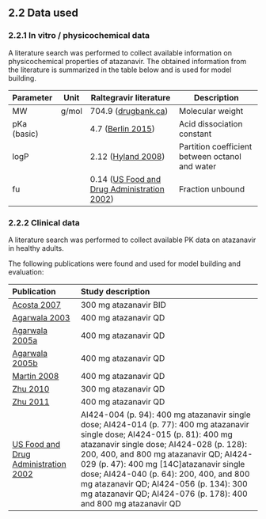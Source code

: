 ## 2.2 Data used
### 2.2.1	In vitro / physicochemical data

A literature search was performed to collect available information on physicochemical properties of atazanavir. The obtained information from the literature is summarized in the table below and is used for model building.

| **Parameter** | **Unit** | **Raltegravir literature**                                   | **Description**                                 |
| :------------ | -------- | ------------------------------------------------------------ | ----------------------------------------------- |
| MW            | g/mol    | 704.9 ([drugbank.ca](../input/references.md))                | Molecular weight                                |
| pKa (basic)   |          | 4.7 ([Berlin 2015](../input/references.md))                  | Acid dissociation constant                      |
| logP          |          | 2.12 ([Hyland 2008](../input/references.md))                 | Partition coefficient between octanol and water |
| fu            |          | 0.14 ([US Food and Drug Administration 2002](../input/references.md)) | Fraction unbound                                |

### 2.2.2	Clinical data

A literature search was performed to collect available PK data on atazanavir in healthy adults. 

The following publications were found and used for model building and evaluation:

| Publication                                                  | Study description                                            |
| :----------------------------------------------------------- | :----------------------------------------------------------- |
| [Acosta 2007](../input/references.md)                        | 300 mg atazanavir BID                                        |
| [Agarwala 2003](../input/references.md)                      | 400 mg atazanavir QD                                         |
| [Agarwala 2005a](../input/references.md)                     | 400 mg atazanavir QD                                         |
| [Agarwala 2005b](../input/references.md)                     | 400 mg atazanavir QD                                         |
| [Martin 2008](../input/references.md)                        | 400 mg atazanavir QD                                         |
| [Zhu 2010](../input/references.md)                           | 300 mg atazanavir QD                                         |
| [Zhu 2011](../input/references.md)                           | 400 mg atazanavir QD                                         |
| [US Food and Drug Administration 2002](../input/references.md) | AI424-004 (p. 94): 400 mg atazanavir single dose; AI424-014 (p. 77): 400 mg atazanavir single dose; AI424-015 (p. 81): 400 mg atazanavir single dose; AI424-028 (p. 128): 200, 400, and 800 mg atazanavir QD; AI424-029 (p. 47): 400 mg [14C]atazanavir single dose; AI424-040 (p. 64): 200, 400, and 800 mg atazanavir QD; AI424-056 (p. 134): 300 mg atazanavir QD; AI424-076 (p. 178): 400 and 800 mg atazanavir QD |


